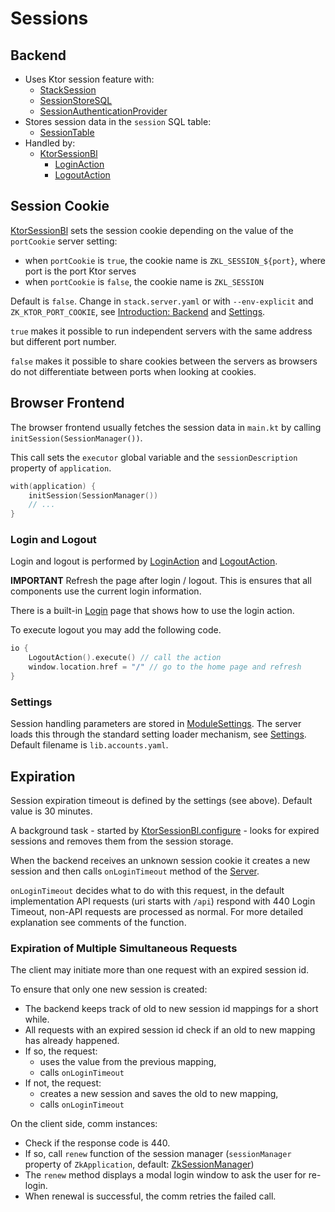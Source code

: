 # Sessions

## Backend

* Uses Ktor session feature with:
    * [StackSession](/lib/accounts/src/jvmMain/kotlin/zakadabar/lib/accounts/server/ktor/StackSession.kt)
    * [SessionStoreSQL](/lib/accounts/src/jvmMain/kotlin/zakadabar/lib/accounts/server/ktor/SessionStorageSql.kt)
    * [SessionAuthenticationProvider](/lib/accounts/src/jvmMain/kotlin/zakadabar/lib/accounts/server/ktor/SessionAuthenticationProvider.kt)
* Stores session data in the `session` SQL table:
    * [SessionTable](/lib/accounts/src/jvmMain/kotlin/zakadabar/lib/accounts/server/ktor/SessionTable.kt)
* Handled by:
    * [KtorSessionBl](/lib/accounts/src/jvmMain/kotlin/zakadabar/lib/accounts/business/KtorSessionBl.kt)
        * [LoginAction](/lib/accounts/src/commonMain/kotlin/zakadabar/lib/accounts/data/LoginAction.kt)
        * [LogoutAction](/lib/accounts/src/commonMain/kotlin/zakadabar/lib/accounts/data/LogoutAction.kt)

## Session Cookie

[KtorSessionBl](/lib/accounts/src/jvmMain/kotlin/zakadabar/lib/accounts/business/KtorSessionBl.kt) sets the session cookie
depending on the value of the `portCookie` server setting:

- when `portCookie` is `true`, the cookie name is `ZKL_SESSION_${port}`, where port is the port Ktor serves
- when `portCookie` is `false`, the cookie name is `ZKL_SESSION`

Default is `false`. Change in `stack.server.yaml` or with `--env-explicit` and `ZK_KTOR_PORT_COOKIE`, 
see [Introduction: Backend](/doc/guides/backend/Introduction.md) and [Settings](/doc/guides/backend/Settings.md).

`true` makes it possible to run independent servers with the same address but different port number.

`false` makes it possible to share cookies between the servers as browsers do not differentiate between ports
when looking at cookies.


## Browser Frontend

The browser frontend usually fetches the session data in `main.kt` by calling `initSession(SessionManager())`.

This call sets the `executor` global variable and the `sessionDescription` property of `application`.

```kotlin
with(application) {
    initSession(SessionManager())
    // ...
}
```

### Login and Logout

Login and logout is performed by [LoginAction](/lib/accounts/src/commonMain/kotlin/zakadabar/lib/accounts/data/LoginAction.kt)
and [LogoutAction](/lib/accounts/src/commonMain/kotlin/zakadabar/lib/accounts/data/LogoutAction.kt).

**IMPORTANT** Refresh the page after login / logout. This is ensures that all components use the current login information.

There is a built-in [Login](/lib/accounts/src/jsMain/kotlin/zakadabar/lib/accounts/browser/login/Login.kt) page that shows how to use the login action.

To execute logout you may add the following code.

```kotlin
io {
    LogoutAction().execute() // call the action
    window.location.href = "/" // go to the home page and refresh
}
```

### Settings

Session handling parameters are stored in [ModuleSettings](/lib/accounts/src/commonMain/kotlin/zakadabar/lib/accounts/data/ModuleSettings.kt).
The server loads this through the standard setting loader mechanism, see [Settings](../../backend/Settings.md).
Default filename is `lib.accounts.yaml`.

## Expiration

Session expiration timeout is defined by the settings (see above). Default value is 30 minutes.

A background task - started by [KtorSessionBl.configure](/lib/accounts/src/jvmMain/kotlin/zakadabar/lib/accounts/business/KtorSessionBl.kt) - 
looks for expired sessions and removes them from the session storage.

When the backend receives an unknown session cookie it creates a new session and then calls
`onLoginTimeout` method of the [Server](/core/core/src/jvmMain/kotlin/zakadabar/core/server/Server.kt).

`onLoginTimeout` decides what to do with this request, in the default implementation API
requests (uri starts with `/api`) respond with 440 Login Timeout, non-API requests are
processed as normal. For more detailed explanation see comments of the function.

### Expiration of Multiple Simultaneous Requests

The client may initiate more than one request with an expired session id.

To ensure that only one new session is created:

* The backend keeps track of old to new session id mappings for a short while.
* All requests with an expired session id check if an old to new mapping has already happened.
* If so, the request:
    * uses the value from the previous mapping,
    * calls `onLoginTimeout`
* If not, the request:
    * creates a new session and saves the old to new mapping,
    * calls `onLoginTimeout`

On the client side, comm instances:

* Check if the response code is 440.
* If so, call `renew` function of the session manager (`sessionManager` property of `ZkApplication`, default:
  [ZkSessionManager](/core/core/src/jsMain/kotlin/zakadabar/core/browser/application/ZkSessionManager.kt))
* The `renew` method displays a modal login window to ask the user for re-login.
* When renewal is successful, the comm retries the failed call.






